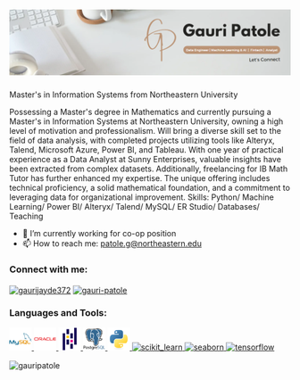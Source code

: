 <h1 align="center">
 <img src="https://github.com/gauripatole/gauripatole/blob/main/Screenshot%202024-01-07%20202228.png" />
</h1>

Master's in Information Systems from Northeastern University

Possessing a Master's degree in Mathematics and currently pursuing a Master's in Information Systems at Northeastern University, owning a high level of motivation and professionalism. Will bring a diverse skill set to the field of data analysis, with completed projects utilizing tools like Alteryx, Talend, Microsoft Azure, Power BI, and Tableau. With one year of practical experience as a Data Analyst at Sunny Enterprises, valuable insights have been extracted from complex datasets. Additionally, freelancing for IB Math Tutor has further enhanced my expertise. The unique offering includes technical proficiency, a solid mathematical foundation, and a commitment to leveraging data for organizational improvement.
Skills: Python/ Machine Learning/ Power BI/ Alteryx/ Talend/ MySQL/ ER Studio/ Databases/ Teaching 

- 🔭 I’m currently working for co-op position 
- 📫 How to reach me: patole.g@northeastern.edu

<h3 align="left">Connect with me:</h3>
<p align="left">
<a href="https://twitter.com/gaurijayde372" target="blank"><img align="center" src="https://raw.githubusercontent.com/rahuldkjain/github-profile-readme-generator/master/src/images/icons/Social/twitter.svg" alt="gaurijayde372" height="30" width="40" /></a>
<a href="https://linkedin.com/in/gauri-patole" target="blank"><img align="center" src="https://raw.githubusercontent.com/rahuldkjain/github-profile-readme-generator/master/src/images/icons/Social/linked-in-alt.svg" alt="gauri-patole" height="30" width="40" /></a>
</p>

<h3 align="left">Languages and Tools:</h3>
<p align="left"> <a href="https://www.mysql.com/" target="_blank" rel="noreferrer"> <img src="https://raw.githubusercontent.com/devicons/devicon/master/icons/mysql/mysql-original-wordmark.svg" alt="mysql" width="40" height="40"/> </a> <a href="https://www.oracle.com/" target="_blank" rel="noreferrer"> <img src="https://raw.githubusercontent.com/devicons/devicon/master/icons/oracle/oracle-original.svg" alt="oracle" width="40" height="40"/> </a> <a href="https://pandas.pydata.org/" target="_blank" rel="noreferrer"> <img src="https://raw.githubusercontent.com/devicons/devicon/2ae2a900d2f041da66e950e4d48052658d850630/icons/pandas/pandas-original.svg" alt="pandas" width="40" height="40"/> </a> <a href="https://www.postgresql.org" target="_blank" rel="noreferrer"> <img src="https://raw.githubusercontent.com/devicons/devicon/master/icons/postgresql/postgresql-original-wordmark.svg" alt="postgresql" width="40" height="40"/> </a> <a href="https://www.python.org" target="_blank" rel="noreferrer"> <img src="https://raw.githubusercontent.com/devicons/devicon/master/icons/python/python-original.svg" alt="python" width="40" height="40"/> </a> <a href="https://scikit-learn.org/" target="_blank" rel="noreferrer"> <img src="https://upload.wikimedia.org/wikipedia/commons/0/05/Scikit_learn_logo_small.svg" alt="scikit_learn" width="40" height="40"/> </a> <a href="https://seaborn.pydata.org/" target="_blank" rel="noreferrer"> <img src="https://seaborn.pydata.org/_images/logo-mark-lightbg.svg" alt="seaborn" width="40" height="40"/> </a> <a href="https://www.tensorflow.org" target="_blank" rel="noreferrer"> <img src="https://www.vectorlogo.zone/logos/tensorflow/tensorflow-icon.svg" alt="tensorflow" width="40" height="40"/> </a> </p>

<p><img align="center" src="https://github-readme-stats.vercel.app/api/top-langs?username=gauripatole&show_icons=true&locale=en&layout=compact" alt="gauripatole" /></p>





